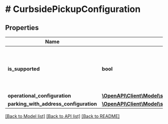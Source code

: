 # # CurbsidePickupConfiguration

## Properties

Name | Type | Description | Notes
------------ | ------------- | ------------- | -------------
**is_supported** | **bool** | When true, curbside pickup is supported by the supply source. | [optional]
**operational_configuration** | [**\OpenAPI\Client\Model\supplysources\OperationalConfiguration**](OperationalConfiguration.md) |  | [optional]
**parking_with_address_configuration** | [**\OpenAPI\Client\Model\supplysources\ParkingWithAddressConfiguration**](ParkingWithAddressConfiguration.md) |  | [optional]

[[Back to Model list]](../../README.md#models) [[Back to API list]](../../README.md#endpoints) [[Back to README]](../../README.md)
